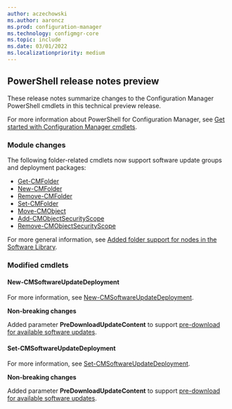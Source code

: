 ```yaml
---
author: aczechowski
ms.author: aaroncz
ms.prod: configuration-manager
ms.technology: configmgr-core
ms.topic: include
ms.date: 03/01/2022
ms.localizationpriority: medium
---
```


## <a name="bkmk_powershell"></a> PowerShell release notes preview

<!--13395691-->

These release notes summarize changes to the Configuration Manager PowerShell cmdlets in this technical preview release.

For more information about PowerShell for Configuration Manager, see [Get started with Configuration Manager cmdlets](/powershell/sccm/overview).

### Module changes

The following folder-related cmdlets now support software update groups and deployment packages:

- [Get-CMFolder](/powershell/module/configurationmanager/get-cmfolder)
- [New-CMFolder](/powershell/module/configurationmanager/new-cmfolder)
- [Remove-CMFolder](/powershell/module/configurationmanager/remove-cmfolder)
- [Set-CMFolder](/powershell/module/configurationmanager/set-cmfolder)
- [Move-CMObject](/powershell/module/configurationmanager/move-cmobject)
- [Add-CMObjectSecurityScope](/powershell/module/configurationmanager/Add-CMObjectSecurityScope)
- [Remove-CMObjectSecurityScope](/powershell/module/configurationmanager/Remove-CMObjectSecurityScope)

For more general information, see [Added folder support for nodes in the Software Library](../../technical-preview-2202.md#bkmk_folder).

### Modified cmdlets

#### New-CMSoftwareUpdateDeployment

For more information, see [New-CMSoftwareUpdateDeployment](/powershell/module/configurationmanager/New-CMSoftwareUpdateDeployment).

**Non-breaking changes**

Added parameter **PreDownloadUpdateContent** to support [pre-download for available software updates](../../technical-preview-2202.md#bkmk_pre-download).

#### Set-CMSoftwareUpdateDeployment

For more information, see [Set-CMSoftwareUpdateDeployment](/powershell/module/configurationmanager/Set-CMSoftwareUpdateDeployment).

**Non-breaking changes**

Added parameter **PreDownloadUpdateContent** to support [pre-download for available software updates](../../technical-preview-2202.md#bkmk_pre-download).
